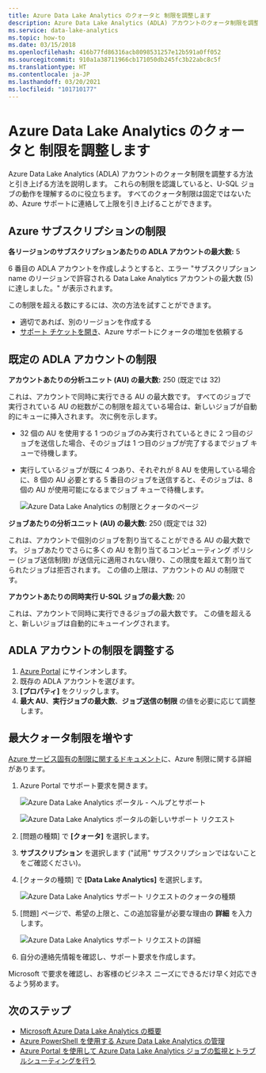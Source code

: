 ```yaml
---
title: Azure Data Lake Analytics のクォータと 制限を調整します
description: Azure Data Lake Analytics (ADLA) アカウントのクォータ制限を調整する方法と引き上げる方法を説明します。
ms.service: data-lake-analytics
ms.topic: how-to
ms.date: 03/15/2018
ms.openlocfilehash: 416b77fd86316acb8098531257e12b591a0ff052
ms.sourcegitcommit: 910a1a38711966cb171050db245fc3b22abc8c5f
ms.translationtype: HT
ms.contentlocale: ja-JP
ms.lasthandoff: 03/20/2021
ms.locfileid: "101710177"
---
```

# <a name="adjust-quotas-and-limits-in-azure-data-lake-analytics"></a>Azure Data Lake Analytics のクォータと 制限を調整します

Azure Data Lake Analytics (ADLA) アカウントのクォータ制限を調整する方法と引き上げる方法を説明します。 これらの制限を認識していると、U-SQL ジョブの動作を理解するのに役立ちます。 すべてのクォータ制限は固定ではないため、Azure サポートに連絡して上限を引き上げることができます。

## <a name="azure-subscriptions-limits"></a>Azure サブスクリプションの制限

**各リージョンのサブスクリプションあたりの ADLA アカウントの最大数:** 5

6 番目の ADLA アカウントを作成しようとすると、エラー "サブスクリプション name のリージョンで許容される Data Lake Analytics アカウントの最大数 (5) に達しました。" が表示されます。

この制限を超える数にするには、次の方法を試すことができます。

- 適切であれば、別のリージョンを作成する
- [サポート チケットを開き](#increase-maximum-quota-limits)、Azure サポートにクォータの増加を依頼する

## <a name="default-adla-account-limits"></a>既定の ADLA アカウントの制限

**アカウントあたりの分析ユニット (AU) の最大数:** 250 (既定では 32)

これは、アカウントで同時に実行できる AU の最大数です。 すべてのジョブで実行されている AU の総数がこの制限を超えている場合は、新しいジョブが自動的にキューに挿入されます。 次に例を示します。

- 32 個の AU を使用する 1 つのジョブのみ実行されているときに 2 つ目のジョブを送信した場合、そのジョブは 1 つ目のジョブが完了するまでジョブ キューで待機します。
- 実行しているジョブが既に 4 つあり、それぞれが 8 AU を使用している場合に、8 個の AU 必要とする 5 番目のジョブを送信すると、そのジョブは、8 個の AU が使用可能になるまでジョブ キューで待機します。

    ![Azure Data Lake Analytics の制限とクォータのページ](./media/data-lake-analytics-quota-limits/adjust-quota-limits.png)

**ジョブあたりの分析ユニット (AU) の最大数:** 250 (既定では 32)

これは、アカウントで個別のジョブを割り当てることができる AU の最大数です。 ジョブあたりでさらに多くの AU を割り当てるコンピューティング ポリシー (ジョブ送信制限) が送信元に適用されない限り、この限度を超えて割り当てられたジョブは拒否されます。 この値の上限は、アカウントの AU の制限です。

**アカウントあたりの同時実行 U-SQL ジョブの最大数:** 20

これは、アカウントで同時に実行できるジョブの最大数です。 この値を超えると、新しいジョブは自動的にキューイングされます。

## <a name="adjust-adla-account-limits"></a>ADLA アカウントの制限を調整する

1. [Azure Portal](https://portal.azure.com) にサインオンします。
2. 既存の ADLA アカウントを選びます。
3. **[プロパティ]** をクリックします。
4. **最大 AU**、**実行ジョブの最大数**、**ジョブ送信の制限** の値を必要に応じて調整します。

## <a name="increase-maximum-quota-limits"></a>最大クォータ制限を増やす

[Azure サービス固有の制限に関するドキュメント](../azure-resource-manager/management/azure-subscription-service-limits.md#data-lake-analytics-limits)に、Azure 制限に関する詳細があります。

1. Azure Portal でサポート要求を開きます。

   ![Azure Data Lake Analytics ポータル - ヘルプとサポート](./media/data-lake-analytics-quota-limits/data-lake-analytics-quota-help-support.png)

   ![Azure Data Lake Analytics ポータルの新しいサポート リクエスト](./media/data-lake-analytics-quota-limits/data-lake-analytics-quota-support-request.png)

2. [問題の種類] で **[クォータ]** を選択します。

3. **サブスクリプション** を選択します ("試用" サブスクリプションではないことをご確認ください)。

4. [クォータの種類] で **[Data Lake Analytics]** を選択します。

   ![Azure Data Lake Analytics サポート リクエストのクォータの種類](./media/data-lake-analytics-quota-limits/data-lake-analytics-quota-support-request-basics.png)

5. [問題] ページで、希望の上限と、この追加容量が必要な理由の **詳細** を入力します。

   ![Azure Data Lake Analytics サポート リクエストの詳細](./media/data-lake-analytics-quota-limits/data-lake-analytics-quota-support-request-details.png)

6. 自分の連絡先情報を確認し、サポート要求を作成します。

Microsoft で要求を確認し、お客様のビジネス ニーズにできるだけ早く対応できるよう努めます。

## <a name="next-steps"></a>次のステップ

- [Microsoft Azure Data Lake Analytics の概要](data-lake-analytics-overview.md)
- [Azure PowerShell を使用する Azure Data Lake Analytics の管理](data-lake-analytics-manage-use-powershell.md)
- [Azure Portal を使用して Azure Data Lake Analytics ジョブの監視とトラブルシューティングを行う](data-lake-analytics-monitor-and-troubleshoot-jobs-tutorial.md)
